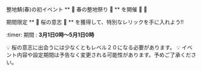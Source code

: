 整地鯖(春)の初イベント ** :cherry_blossom: 春の整地祭り :cherry_blossom: ** を開催 :tada: :tada:

期間限定 ** :cherry_blossom: 桜の意志 :cherry_blossom: ** を獲得して、特別なレリックを手に入れよう!!

:timer: 期間 : __3月1日0時～5月1日0時__ 

:bulb: 桜の意志に出会うには少なくともレベル２０になる必要があります。
:bulb: イベント内容や設定期間は予告なく変更される可能性があります。予めご了承ください。